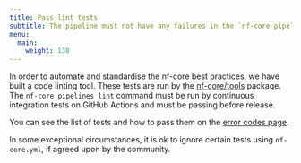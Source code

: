 ```yaml
---
title: Pass lint tests
subtitle: The pipeline must not have any failures in the `nf-core pipelines lint` tests
menu:
  main:
    weight: 130
---
```


In order to automate and standardise the nf-core best practices, we have built a code linting tool.
These tests are run by the [nf-core/tools](https://github.com/nf-core/tools) package.
The `nf-core pipelines lint` command must be run by continuous integration tests on GitHub Actions and must be passing before release.

You can see the list of tests and how to pass them on the [error codes page](https://nf-co.re/tools).

In some exceptional circumstances, it is ok to ignore certain tests using `nf-core.yml`, if agreed upon by the community.
